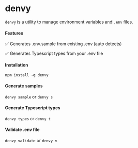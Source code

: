 # denvy
`denvy` is a utility to manage environment variables and `.env` files.

#### Features
✅ Generates .env.sample from existing .env (auto detects)

✅ Generates Typescript types from your .env file

#### Installation
```
npm install -g denvy
```
#### Generate samples
```denvy sample``` or ```denvy s```

#### Generate Typescript types
```denvy types``` or ```denvy t```

#### Validate .env file
```denvy validate``` or ```denvy v```

